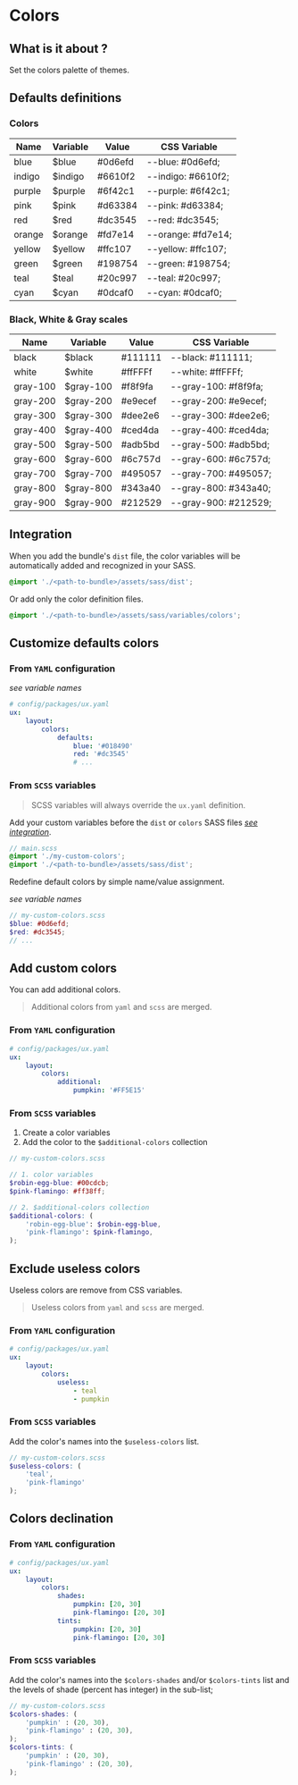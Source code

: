 # Colors

## What is it about ? 

Set the colors palette of themes.

## Defaults definitions

### Colors

| Name | Variable | Value | CSS Variable |
|-|-|-|-|
| blue | $blue | #0d6efd | --blue: #0d6efd; |
| indigo | $indigo | #6610f2 | --indigo: #6610f2; |
| purple | $purple | #6f42c1 | --purple: #6f42c1; |
| pink | $pink | #d63384 | --pink: #d63384; |
| red | $red | #dc3545 | --red: #dc3545; |
| orange | $orange | #fd7e14 | --orange: #fd7e14; |
| yellow | $yellow | #ffc107 | --yellow: #ffc107; |
| green | $green | #198754 | --green: #198754; |
| teal | $teal | #20c997 | --teal: #20c997; |
| cyan | $cyan | #0dcaf0 | --cyan: #0dcaf0; |

### Black, White & Gray scales

| Name | Variable | Value | CSS Variable |
|-|-|-|-|
| black | $black | #111111 | --black: #111111; |
| white | $white | #ffFFFf | --white: #ffFFFf; |
| gray-100 | $gray-100 | #f8f9fa | --gray-100: #f8f9fa; |
| gray-200 | $gray-200 | #e9ecef | --gray-200: #e9ecef; |
| gray-300 | $gray-300 | #dee2e6 | --gray-300: #dee2e6; |
| gray-400 | $gray-400 | #ced4da | --gray-400: #ced4da; |
| gray-500 | $gray-500 | #adb5bd | --gray-500: #adb5bd; |
| gray-600 | $gray-600 | #6c757d | --gray-600: #6c757d; |
| gray-700 | $gray-700 | #495057 | --gray-700: #495057; |
| gray-800 | $gray-800 | #343a40 | --gray-800: #343a40; |
| gray-900 | $gray-900 | #212529 | --gray-900: #212529; |

## Integration

When you add the bundle's `dist` file, the color variables will be automatically added and recognized in your SASS.

```scss
@import './<path-to-bundle>/assets/sass/dist';
```

Or add only the color definition files.

```scss
@import './<path-to-bundle>/assets/sass/variables/colors';
```

## Customize defaults colors

### From `YAML` configuration

*see variable names*

```yaml 
# config/packages/ux.yaml
ux:
    layout:
        colors:
            defaults:
                blue: '#018490'
                red: '#dc3545'
                # ...
```

### From `SCSS` variables

> SCSS variables will always override the `ux.yaml` definition.

Add your custom variables before the `dist` or `colors` SASS files *[see integration](#integration)*.


```scss
// main.scss
@import './my-custom-colors';
@import './<path-to-bundle>/assets/sass/dist';
```

Redefine default colors by simple name/value assignment.

*see variable names*

```scss
// my-custom-colors.scss
$blue: #0d6efd;
$red: #dc3545;
// ...

```

## Add custom colors

You can add additional colors.

> Additional colors from `yaml` and `scss` are merged.

### From `YAML` configuration

```yaml 
# config/packages/ux.yaml
ux:
    layout:
        colors:
            additional:
                pumpkin: '#FF5E15'
```

### From `SCSS` variables

1. Create a color variables
2. Add the color to the `$additional-colors` collection

```scss
// my-custom-colors.scss

// 1. color variables
$robin-egg-blue: #00cdcb;
$pink-flamingo: #ff38ff;

// 2. $additional-colors collection
$additional-colors: (
    'robin-egg-blue': $robin-egg-blue,
    'pink-flamingo': $pink-flamingo,
);
```

## Exclude useless colors

Useless colors are remove from CSS variables.

> Useless colors from `yaml` and `scss` are merged.

### From `YAML` configuration

```yaml 
# config/packages/ux.yaml
ux:
    layout:
        colors:
            useless:
                - teal
                - pumpkin
```

### From `SCSS` variables

Add the color's names into the `$useless-colors` list.

```scss 
// my-custom-colors.scss
$useless-colors: (
    'teal',
    'pink-flamingo'
);
```

## Colors declination

### From `YAML` configuration

```yaml 
# config/packages/ux.yaml
ux:
    layout:
        colors:
            shades:
                pumpkin: [20, 30]
                pink-flamingo: [20, 30]
            tints:
                pumpkin: [20, 30]
                pink-flamingo: [20, 30]
```

### From `SCSS` variables

Add the color's names into the `$colors-shades` and/or `$colors-tints` list and the levels of shade (percent has integer) in the sub-list;

```scss 
// my-custom-colors.scss
$colors-shades: (
    'pumpkin' : (20, 30),
    'pink-flamingo' : (20, 30),
);
$colors-tints: (
    'pumpkin' : (20, 30),
    'pink-flamingo' : (20, 30),
);
```